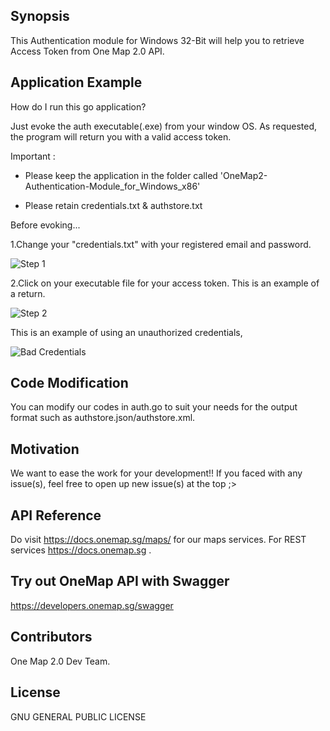 ## Synopsis

This Authentication module for Windows 32-Bit will help you to retrieve Access Token from One Map 2.0 API.  

## Application Example

How do I run this go application?

Just evoke the auth executable(.exe) from your window OS. As requested, the program will return you with a valid access token.

Important : 
- Please keep the application in the folder called 'OneMap2-Authentication-Module_for_Windows_x86'

- Please retain credentials.txt & authstore.txt

Before evoking...

1.Change your "credentials.txt" with your registered email and password.

![Step 1](https://github-images.onemap.sg/credsfile.PNG)

2.Click on your executable file for your access token. This is an example of a return.

![Step 2](https://github-images.onemap.sg/generatetoken.PNG)				

This is an example of using an unauthorized credentials,

![Bad Credentials](https://github-images.onemap.sg/Bad_credentials.PNG)

## Code Modification

You can modify our codes in auth.go to suit your needs for the output format such as authstore.json/authstore.xml.

## Motivation

We want to ease the work for your development!! If you faced with any issue(s), feel free to open up new issue(s) at the top ;>

## API Reference

Do visit https://docs.onemap.sg/maps/ for our maps services. For REST services https://docs.onemap.sg .

## Try out OneMap API with Swagger

https://developers.onemap.sg/swagger

## Contributors

One Map 2.0 Dev Team. 

## License

GNU GENERAL PUBLIC LICENSE